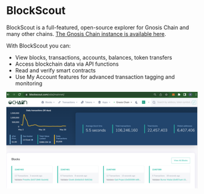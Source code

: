 # BlockScout

BlockScout is a full-featured, open-source explorer for Gnosis Chain and many other chains. [The Gnosis Chain instance is available here](https://blockscout.com/xdai/mainnet).

With BlockScout you can:

* View blocks, transactions, accounts, balances, token transfers
* Access blockchain data via API functions
* Read and verify smart contracts
* Use My Account features for advanced transaction tagging and monitoring

![](../../.gitbook/assets/gnosis-chain.png)
